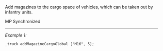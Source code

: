 Add magazines to the cargo space of vehicles, which can be taken out by infantry units.

MP Synchronized


---
*Example 1:*
```sqf
_truck addMagazineCargoGlobal ["M16", 5];
```